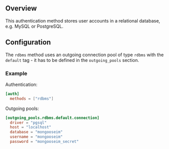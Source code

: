 ## Overview

This authentication method stores user accounts in a relational database, e.g. MySQL or PostgreSQL.

## Configuration

The `rdbms` method uses an outgoing connection pool of type `rdbms` with the `default` tag - it has to be defined in the `outgoing_pools` section.

### Example

Authentication:

```toml
[auth]
  methods = ["rdbms"]
```

Outgoing pools:

```toml
[outgoing_pools.rdbms.default.connection]
  driver = "pgsql"
  host = "localhost"
  database = "mongooseim"
  username = "mongooseim"
  password = "mongooseim_secret"
```

